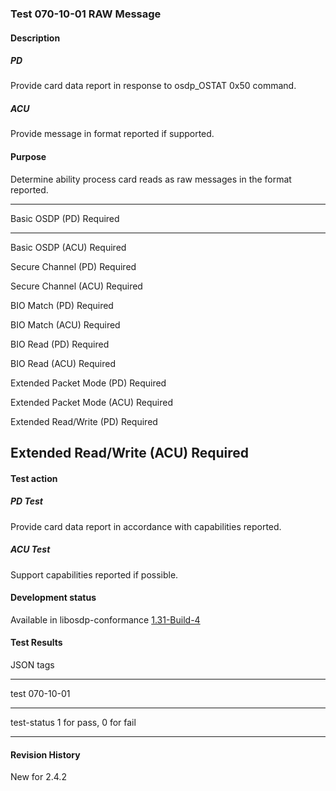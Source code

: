 ### Test 070-10-01 RAW Message

#### Description

##### PD

Provide card data report in response to osdp_OSTAT 0x50 command.

##### ACU

Provide message in format reported if supported.

#### Purpose

Determine ability process card reads as raw messages in the format
reported.

  -----------------------------------------------------------------------
  Basic OSDP (PD)                     Required
  ----------------------------------- -----------------------------------
  Basic OSDP (ACU)                    Required

  Secure Channel (PD)                 Required

  Secure Channel (ACU)                Required

  BIO Match (PD)                      Required

  BIO Match (ACU)                     Required

  BIO Read (PD)                       Required

  BIO Read (ACU)                      Required

  Extended Packet Mode (PD)           Required

  Extended Packet Mode (ACU)          Required

  Extended Read/Write (PD)            Required

  Extended Read/Write (ACU)           Required
  -----------------------------------------------------------------------

#### Test action

##### PD Test

Provide card data report in accordance with capabilities reported.

##### ACU Test

Support capabilities reported if possible.

#### Development status

Available in libosdp-conformance
[1.31-Build-4](https://github.com/Security-Industry-Association/libosdp-conformance/releases/tag/1.31-4)

#### Test Results

JSON tags

  -----------------------------------------------------------------------
  test                                070-10-01
  ----------------------------------- -----------------------------------
  test-status                         1 for pass, 0 for fail

  -----------------------------------------------------------------------

#### Revision History

New for 2.4.2
